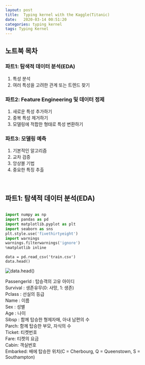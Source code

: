 ```yaml
---
layout: post
title:  Typing kernel with the Kaggle(Titanic)
date:   2020-03-14 00:51:20
categories: typing kernel
tags: Typing Kernel
---
```






## 노트북 목차

### 파트1: 탐색적 데이터 분석(EDA)
1) 특성 분석  
2) 여러 특성을 고려한 관계 또는 트렌드 찾기   

### 파트2: Feature Engineering 및 데이터 정제
1) 새로운 특성 추가하기  
2) 중복 특성 제거하기  
3) 모델링에 적합한 형태로 특성 변환하기  

### 파트3: 모델링 예측
1) 기본적인 알고리즘  
2) 교차 검증  
3) 앙상블 기법  
4) 중요한 특징 추출  
<br><br>
## 파트1: 탐색적 데이터 분석(EDA)

```python

import numpy as np
import pandas as pd
import matplotlib.pyplot as plt
import seaborn as sns
plt.style.use('fivethirtyeight')
import warnings
warnings.filterwarnings('ignore')
%matplotlib inline
```
`data = pd.read_csv('train.csv')`  
`data.head()`  

![data.head()](https://github.com/star6973/star6973.github.io/blob/master/_posts/typing_kernel_img/titanic/train_data_head.JPG)

PassengerId : 탑승객의 고유 아이디  
Survival : 생존유무(0: 사망, 1: 생존)  
Pclass : 선실의 등급  
Name : 이름  
Sex : 성별  
Age : 나이  
Sibsp : 함께 탑승한 형제자매, 아내 남편의 수  
Parch: 함께 탑승한 부모, 자식의 수  
Ticket: 티켓번호  
Fare: 티켓의 요금  
Cabin: 객실번호  
Embarked: 배에 탑승한 위치(C = Cherbourg, Q = Queenstown, S = Southampton)  


```

```



